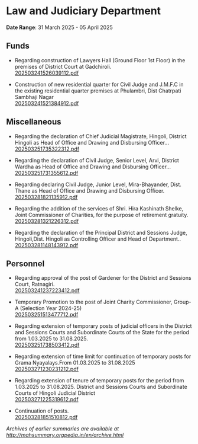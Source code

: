 # Law and Judiciary Department

**Date Range**: 31 March 2025 - 05 April 2025


## Funds
- Regarding construction of Lawyers Hall (Ground Floor  1st Floor) in the premises of District Court at Gadchiroli.\
  [202503241526039112.pdf](https://gr.maharashtra.gov.in/Site/Upload/Government%20Resolutions/English/202503241526039112.pdf)

- Construction of new residential quarter for Civil Judge and J.M.F.C in the existing residential quarter premises at Phulambri, Dist Chatrpati Sambhaji Nagar\
  [202503241521384912.pdf](https://gr.maharashtra.gov.in/Site/Upload/Government%20Resolutions/English/202503241521384912.pdf)

## Miscellaneous
- Regarding the declaration of Chief Judicial Magistrate, Hingoli, District Hingoli as Head of Office and Drawing and Disbursing Officer...\
  [202503251735322312.pdf](https://gr.maharashtra.gov.in/Site/Upload/Government%20Resolutions/English/202503251735322312.pdf)

- Regarding the declaration of Civil Judge, Senior Level, Arvi, District Wardha as Head of Office and Drawing and Disbursing Officer...\
  [202503251731355612.pdf](https://gr.maharashtra.gov.in/Site/Upload/Government%20Resolutions/English/202503251731355612.pdf)

- Regarding declaring Civil Judge, Junior Level, Mira-Bhayander, Dist. Thane as Head of Office and Drawing and Disbursing Officer.\
  [202503281821135912.pdf](https://gr.maharashtra.gov.in/Site/Upload/Government%20Resolutions/English/202503281821135912.pdf)

- Regarding the addition of the services of Shri. Hira Kashinath Shelke, Joint Commissioner of Charities, for the purpose of retirement gratuity.\
  [202503281321226312.pdf](https://gr.maharashtra.gov.in/Site/Upload/Government%20Resolutions/English/202503281321226312.pdf)

- Regarding the declaration of the Principal District and Sessions Judge, Hingoli,Dist. Hingoli as Controlling Officer and Head of Department..\
  [202503281148143912.pdf](https://gr.maharashtra.gov.in/Site/Upload/Government%20Resolutions/English/202503281148143912.pdf)

## Personnel
- Regarding approval of the post of Gardener for the District and Sessions Court, Ratnagiri.\
  [202503241237223412.pdf](https://gr.maharashtra.gov.in/Site/Upload/Government%20Resolutions/English/202503241237223412.pdf)

- Temporary Promotion to the post of Joint Charity Commissioner, Group-A (Selection Year 2024-25)\
  [202503251513477712.pdf](https://gr.maharashtra.gov.in/Site/Upload/Government%20Resolutions/English/202503251513477712.pdf)

- Regarding extension of temporary posts of judicial officers in the District and Sessions Courts and Subordinate Courts of the State for the period from 1.03.2025 to 31.08.2025.\
  [202503251738503412.pdf](https://gr.maharashtra.gov.in/Site/Upload/Government%20Resolutions/English/202503251738503412.pdf)

- Regarding extension of time limit for continuation of temporary posts for Grama Nyayalays.From 01.03.2025 to 31.08.2025\
  [202503271230231212.pdf](https://gr.maharashtra.gov.in/Site/Upload/Government%20Resolutions/English/202503271230231212.pdf)

- Regarding extension of tenure of temporary posts for the period from 1.03.2025 to 31.08.2025.  District and Sessions Courts and Subordinate Courts of Hingoli Judicial District\
  [202503271225319612.pdf](https://gr.maharashtra.gov.in/Site/Upload/Government%20Resolutions/English/202503271225319612.pdf)

- Continuation of posts.\
  [202503281851510812.pdf](https://gr.maharashtra.gov.in/Site/Upload/Government%20Resolutions/English/202503281851510812.pdf)


*Archives of earlier summaries are available at http://mahsummary.orgpedia.in/en/archive.html*